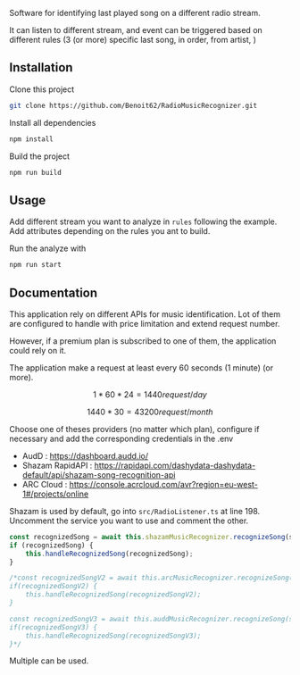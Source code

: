Software for identifying last played song on a different radio stream.

It can listen to different stream, and event can be triggered based on different rules (3 (or more) specific last song, in order, from artist, )

## Installation

Clone this project
```bash
git clone https://github.com/Benoit62/RadioMusicRecognizer.git
```

Install all dependencies
```bash
npm install
```

Build the project
```bash
npm run build
```


## Usage

Add different stream you want to analyze in `rules` following the example.
Add attributes depending on the rules you ant to build.

Run the analyze with
```bash
npm run start
```



## Documentation

This application rely on different APIs for music identification.
Lot of them are configured to handle with price limitation and extend request number.

However, if a premium plan is subscribed to one of them, the application could rely on it.

The application make a request at least every 60 seconds (1 minute) (or more).

```math
1 * 60 * 24 = 1440 request / day
```
```math
1440 * 30 = 43 200 request / month
```

Choose one of theses providers (no matter which plan), configure if necessary and add the corresponding credentials in the .env

- AudD : https://dashboard.audd.io/
- Shazam RapidAPI : https://rapidapi.com/dashydata-dashydata-default/api/shazam-song-recognition-api
- ARC Cloud : https://console.acrcloud.com/avr?region=eu-west-1#/projects/online

Shazam is used by default, go into `src/RadioListener.ts` at line 198.
Uncomment the service you want to use and comment the other.
```typescript
const recognizedSong = await this.shazamMusicRecognizer.recognizeSong(sample.filePath);
if (recognizedSong) {
    this.handleRecognizedSong(recognizedSong);
}

/*const recognizedSongV2 = await this.arcMusicRecognizer.recognizeSong(sample.filePath);
if(recognizedSongV2) {
    this.handleRecognizedSong(recognizedSongV2);
}

const recognizedSongV3 = await this.auddMusicRecognizer.recognizeSong(sample.filePath);
if(recognizedSongV3) {
    this.handleRecognizedSong(recognizedSongV3);
}*/
```
Multiple can be used.
